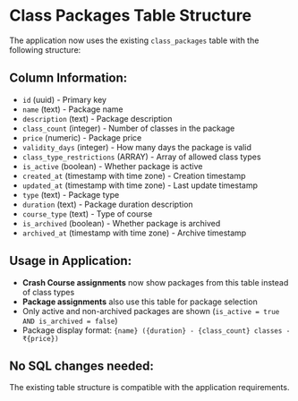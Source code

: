 # Class Packages Table Structure

The application now uses the existing `class_packages` table with the following structure:

## Column Information:
- `id` (uuid) - Primary key
- `name` (text) - Package name
- `description` (text) - Package description  
- `class_count` (integer) - Number of classes in the package
- `price` (numeric) - Package price
- `validity_days` (integer) - How many days the package is valid
- `class_type_restrictions` (ARRAY) - Array of allowed class types
- `is_active` (boolean) - Whether package is active
- `created_at` (timestamp with time zone) - Creation timestamp
- `updated_at` (timestamp with time zone) - Last update timestamp
- `type` (text) - Package type
- `duration` (text) - Package duration description
- `course_type` (text) - Type of course
- `is_archived` (boolean) - Whether package is archived
- `archived_at` (timestamp with time zone) - Archive timestamp

## Usage in Application:
- **Crash Course assignments** now show packages from this table instead of class types
- **Package assignments** also use this table for package selection
- Only active and non-archived packages are shown (`is_active = true AND is_archived = false`)
- Package display format: `{name} ({duration} - {class_count} classes - ₹{price})`

## No SQL changes needed:
The existing table structure is compatible with the application requirements.